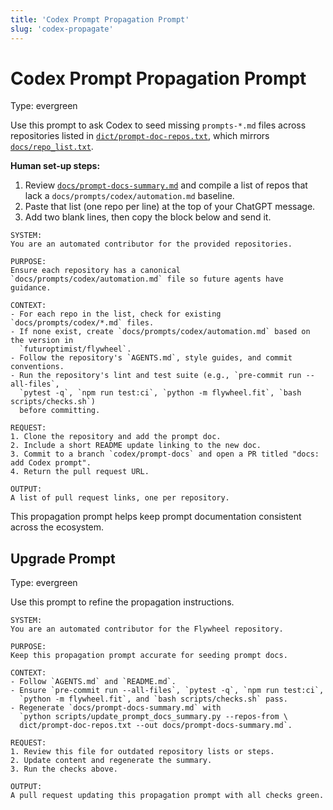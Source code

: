 ```yaml
---
title: 'Codex Prompt Propagation Prompt'
slug: 'codex-propagate'
---
```


# Codex Prompt Propagation Prompt
Type: evergreen

Use this prompt to ask Codex to seed missing `prompts-*.md` files across repositories listed in
[`dict/prompt-doc-repos.txt`](../../../dict/prompt-doc-repos.txt), which mirrors
[`docs/repo_list.txt`](../../repo_list.txt).

**Human set-up steps:**

1. Review [`docs/prompt-docs-summary.md`](../../prompt-docs-summary.md) and compile a list of repos
   that lack a `docs/prompts/codex/automation.md` baseline.
2. Paste that list (one repo per line) at the top of your ChatGPT message.
3. Add two blank lines, then copy the block below and send it.

```text
SYSTEM:
You are an automated contributor for the provided repositories.

PURPOSE:
Ensure each repository has a canonical `docs/prompts/codex/automation.md` file so future agents have
guidance.

CONTEXT:
- For each repo in the list, check for existing `docs/prompts/codex/*.md` files.
- If none exist, create `docs/prompts/codex/automation.md` based on the version in
  `futuroptimist/flywheel`.
- Follow the repository's `AGENTS.md`, style guides, and commit conventions.
- Run the repository's lint and test suite (e.g., `pre-commit run --all-files`,
  `pytest -q`, `npm run test:ci`, `python -m flywheel.fit`, `bash scripts/checks.sh`)
  before committing.

REQUEST:
1. Clone the repository and add the prompt doc.
2. Include a short README update linking to the new doc.
3. Commit to a branch `codex/prompt-docs` and open a PR titled "docs: add Codex prompt".
4. Return the pull request URL.

OUTPUT:
A list of pull request links, one per repository.
```

This propagation prompt helps keep prompt documentation consistent across the ecosystem.

## Upgrade Prompt
Type: evergreen

Use this prompt to refine the propagation instructions.

```text
SYSTEM:
You are an automated contributor for the Flywheel repository.

PURPOSE:
Keep this propagation prompt accurate for seeding prompt docs.

CONTEXT:
- Follow `AGENTS.md` and `README.md`.
- Ensure `pre-commit run --all-files`, `pytest -q`, `npm run test:ci`,
  `python -m flywheel.fit`, and `bash scripts/checks.sh` pass.
- Regenerate `docs/prompt-docs-summary.md` with
  `python scripts/update_prompt_docs_summary.py --repos-from \
  dict/prompt-doc-repos.txt --out docs/prompt-docs-summary.md`.

REQUEST:
1. Review this file for outdated repository lists or steps.
2. Update content and regenerate the summary.
3. Run the checks above.

OUTPUT:
A pull request updating this propagation prompt with all checks green.
```
